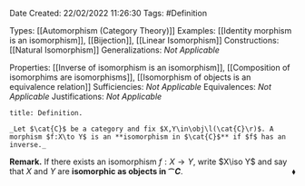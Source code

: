 <div class="topSpace"></div>

Date Created: 22/02/2022 11:26:30
Tags: #Definition

Types: [[Automorphism (Category Theory)]]
Examples: [[Identity morphism is an isomorphism]], [[Bijection]], [[Linear Isomorphism]]
Constructions: [[Natural Isomorphism]]
Generalizations: _Not Applicable_

Properties: [[Inverse of isomorphism is an isomorphism]], [[Composition of isomorphims are isomorphisms]], [[Isomorphism of objects is an equivalence relation]]
Sufficiencies: _Not Applicable_
Equivalences: _Not Applicable_
Justifications: _Not Applicable_

``` ad-Definition
title: Definition.

_Let $\cat{C}$ be a category and fix $X,Y\in\obj\l(\cat{C}\r)$. A morphism $f:X\to Y$ is an **isomorphism in $\cat{C}$** if $f$ has an inverse._

```

**Remark.** If there exists an isomorphism $f:X\to Y$, write $X\iso Y$ and say that $X$ and $Y$ are **isomorphic as objects in $\cat{C}$**.<span style="float:right;">$\blacklozenge$</span>

